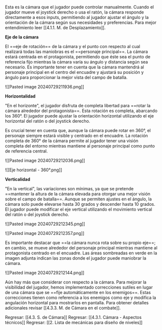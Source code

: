 
Esta es la cámara que el jugador puede controlar manualmente. Cuando el jugador mueve el joystick derecho o usa el ratón, la cámara responde directamente a esos inputs, permitiendo al jugador ajustar el ángulo y la orientación de la cámara según sus necesidades y preferencias. Para mejor entendimiento leer [[4.1.1. M. de Desplazamiento]].


**Eje de la cámara**

El ==eje de rotación== de la cámara y el punto con respecto al cual realizará todas las maniobras es el ==personaje principal==. La cámara estará centrada en el protagonista, permitiendo que éste sea el punto de referencia fijo mientras la cámara varía su ángulo y distancia según sea necesario. Es importante tener en cuenta que la cámara mantendrá al personaje principal en el centro del encuadre y ajustará su posición y ángulo para proporcionar la mejor vista del campo de batalla.

![[Pasted image 20240729211936.png]]

**Horizontalidad**

"En el horizonte", el jugador disfruta de completa libertad para ==rotar la cámara alrededor del protagonista==. Esta rotación es completa, abarcando los 360°. El jugador puede ajustar la orientación horizontal utilizando el eje horizontal del ratón o del joystick derecho.

Es crucial tener en cuenta que, aunque la cámara puede rotar en 360°, el personaje siempre estará visible y centrado en el encuadre. La rotación completa de 360° de la cámara permite al jugador tener una visión completa del entorno mientras mantiene al personaje principal como punto de referencia central.

![[Pasted image 20240729212036.png]]

![[Eje horizontal - 360°.png]]

**Verticalidad**

"En la vertical", las variaciones son mínimas, ya que se pretende ==mantener la altura de la cámara elevada para otorgar una mejor visión sobre el campo de batalla==. Aunque se permiten ajustes en el ángulo, la cámara solo puede elevarse hasta 30 grados y descender hasta 10 grados. El jugador puede modificar el eje vertical utilizando el movimiento vertical del ratón o del joystick derecho.

![[Pasted image 20240729212345.png]]

![[Pasted image 20240729212357.png]]

Es importante destacar que ==la cámara nunca rota sobre su propio eje==; en cambio, se mueve alrededor del personaje principal mientras mantiene al protagonista centrado en el encuadre. Las áreas sombreadas en verde en la imagen adjunta indican las zonas donde el jugador puede maniobrar la cámara.

![[Pasted image 20240729212144.png]]

Aún hay más que considerar con respecto a la cámara. Para mejorar la visibilidad del jugador, hemos implementado correcciones sutiles en lugar de una cámara que se ==fije automáticamente en los enemigos==. Estas correcciones tienen como referencia a los enemigos como eje y modifica la angulación horizontal para mostrarlos en pantalla. Para obtener detalles adicionales revisar [[4.3.3. M. de Cámara en el combate]].


Regresar: [[4.3. S. de Cámara]]
Regresar: [[4.3.1. Cámara - Aspectos técnicos]]
Regresar: [[2. Lista de mecánicas para diseño de niveles]]
